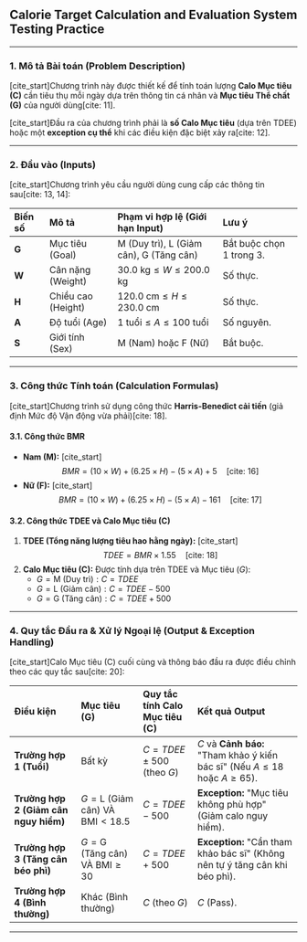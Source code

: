 ## Calorie Target Calculation and Evaluation System Testing Practice

---

### 1. Mô tả Bài toán (Problem Description)

[cite_start]Chương trình này được thiết kế để tính toán lượng **Calo Mục tiêu (C)** cần tiêu thụ mỗi ngày dựa trên thông tin cá nhân và **Mục tiêu Thể chất (G)** của người dùng[cite: 11].

[cite_start]Đầu ra của chương trình phải là **số Calo Mục tiêu** (dựa trên TDEE) hoặc một **exception cụ thể** khi các điều kiện đặc biệt xảy ra[cite: 12].

---

### 2. Đầu vào (Inputs)

[cite_start]Chương trình yêu cầu người dùng cung cấp các thông tin sau[cite: 13, 14]:

| Biến số | Mô tả | Phạm vi hợp lệ (Giới hạn Input) | Lưu ý |
| :--- | :--- | :--- | :--- |
| **G** | Mục tiêu (Goal) | M (Duy trì), L (Giảm cân), G (Tăng cân) | Bắt buộc chọn 1 trong 3. |
| **W** | Cân nặng (Weight) | $30.0 \text{ kg} \le W \le 200.0 \text{ kg}$ | Số thực. |
| **H** | Chiều cao (Height) | $120.0 \text{ cm} \le H \le 230.0 \text{ cm}$ | Số thực. |
| **A** | Độ tuổi (Age) | $1 \text{ tuổi} \le A \le 100 \text{ tuổi}$ | Số nguyên. |
| **S** | Giới tính (Sex) | M (Nam) hoặc F (Nữ) | Bắt buộc. |

---

### 3. Công thức Tính toán (Calculation Formulas)

[cite_start]Chương trình sử dụng công thức **Harris-Benedict cải tiến** (giả định Mức độ Vận động vừa phải)[cite: 18].

#### 3.1. Công thức BMR

* **Nam (M):**
    [cite_start]$$BMR = (10 \times W) + (6.25 \times H) - (5 \times A) + 5 \quad \text{[cite: 16]}$$
* **Nữ (F):**
    [cite_start]$$BMR = (10 \times W) + (6.25 \times H) - (5 \times A) - 161 \quad \text{[cite: 17]}$$

#### 3.2. Công thức TDEE và Calo Mục tiêu (C)

1.  **TDEE (Tổng năng lượng tiêu hao hằng ngày):**
    [cite_start]$$TDEE = BMR \times 1.55 \quad \text{[cite: 18]}$$
2.  **Calo Mục tiêu (C):** Được tính dựa trên TDEE và Mục tiêu ($G$):
    * $G = \text{M (Duy trì)}: C = TDEE$
    * $G = \text{L (Giảm cân)}: C = TDEE - 500$
    * $G = \text{G (Tăng cân)}: C = TDEE + 500$

---

### 4. Quy tắc Đầu ra & Xử lý Ngoại lệ (Output & Exception Handling)

[cite_start]Calo Mục tiêu (C) cuối cùng và thông báo đầu ra được điều chỉnh theo các quy tắc sau[cite: 20]:

| Điều kiện | Mục tiêu (G) | Quy tắc tính Calo Mục tiêu (C) | Kết quả Output |
| :--- | :--- | :--- | :--- |
| **Trường hợp 1 (Tuổi)** | Bất kỳ | $C = TDEE \pm 500$ (theo $G$) | $C$ và **Cảnh báo:** "Tham khảo ý kiến bác sĩ" (Nếu $A \le 18$ hoặc $A \ge 65$). |
| **Trường hợp 2 (Giảm cân nguy hiểm)** | $G = \text{L (Giảm cân)} \text{ VÀ } \text{BMI} < 18.5$ | $C = TDEE - 500$ | **Exception:** "Mục tiêu không phù hợp" (Giảm calo nguy hiểm). |
| **Trường hợp 3 (Tăng cân béo phì)** | $G = \text{G (Tăng cân)} \text{ VÀ } \text{BMI} \ge 30$ | $C = TDEE + 500$ | **Exception:** "Cần tham khảo bác sĩ" (Không nên tự ý tăng cân khi béo phì). |
| **Trường hợp 4 (Bình thường)** | Khác (Bình thường) | $C$ (theo $G$) | $C$ (Pass). |

---



